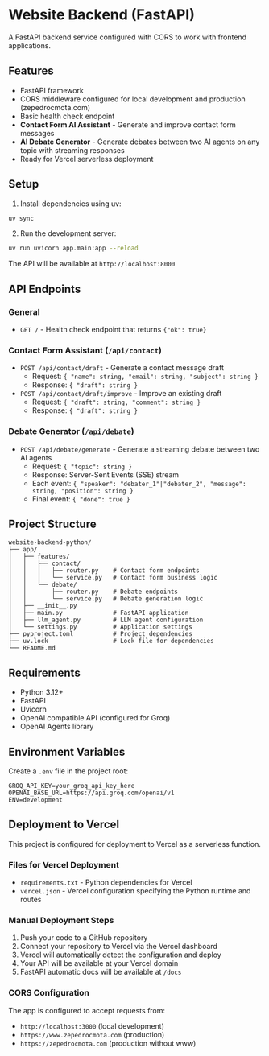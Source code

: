 # Website Backend (FastAPI)

A FastAPI backend service configured with CORS to work with frontend applications.

## Features

- FastAPI framework
- CORS middleware configured for local development and production (zepedrocmota.com)
- Basic health check endpoint
- **Contact Form AI Assistant** - Generate and improve contact form messages
- **AI Debate Generator** - Generate debates between two AI agents on any topic with streaming responses
- Ready for Vercel serverless deployment

## Setup

1. Install dependencies using uv:
```bash
uv sync
```

2. Run the development server:
```bash
uv run uvicorn app.main:app --reload
```

The API will be available at `http://localhost:8000`

## API Endpoints

### General
- `GET /` - Health check endpoint that returns `{"ok": true}`

### Contact Form Assistant (`/api/contact`)
- `POST /api/contact/draft` - Generate a contact message draft
  - Request: `{ "name": string, "email": string, "subject": string }`
  - Response: `{ "draft": string }`
- `POST /api/contact/draft/improve` - Improve an existing draft
  - Request: `{ "draft": string, "comment": string }`
  - Response: `{ "draft": string }`

### Debate Generator (`/api/debate`)
- `POST /api/debate/generate` - Generate a streaming debate between two AI agents
  - Request: `{ "topic": string }`
  - Response: Server-Sent Events (SSE) stream
  - Each event: `{ "speaker": "debater_1"|"debater_2", "message": string, "position": string }`
  - Final event: `{ "done": true }`

## Project Structure

```
website-backend-python/
├── app/
│   ├── features/
│   │   ├── contact/
│   │   │   ├── router.py    # Contact form endpoints
│   │   │   └── service.py   # Contact form business logic
│   │   └── debate/
│   │       ├── router.py    # Debate endpoints
│   │       └── service.py   # Debate generation logic
│   ├── __init__.py
│   ├── main.py              # FastAPI application
│   ├── llm_agent.py         # LLM agent configuration
│   └── settings.py          # Application settings
├── pyproject.toml           # Project dependencies
├── uv.lock                  # Lock file for dependencies
└── README.md
```

## Requirements

- Python 3.12+
- FastAPI
- Uvicorn
- OpenAI compatible API (configured for Groq)
- OpenAI Agents library

## Environment Variables

Create a `.env` file in the project root:

```env
GROQ_API_KEY=your_groq_api_key_here
OPENAI_BASE_URL=https://api.groq.com/openai/v1
ENV=development
```

## Deployment to Vercel

This project is configured for deployment to Vercel as a serverless function.

### Files for Vercel Deployment

- `requirements.txt` - Python dependencies for Vercel
- `vercel.json` - Vercel configuration specifying the Python runtime and routes

### Manual Deployment Steps

1. Push your code to a GitHub repository
2. Connect your repository to Vercel via the Vercel dashboard
3. Vercel will automatically detect the configuration and deploy
4. Your API will be available at your Vercel domain
5. FastAPI automatic docs will be available at `/docs`

### CORS Configuration

The app is configured to accept requests from:
- `http://localhost:3000` (local development)
- `https://www.zepedrocmota.com` (production)
- `https://zepedrocmota.com` (production without www)

